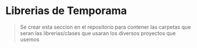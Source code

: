 # Librerias de Temporama

> Se crear esta seccion en el repositorio para contener las carpetas que seran las librerias/clases que usaran los diversos proyectos que usemos

